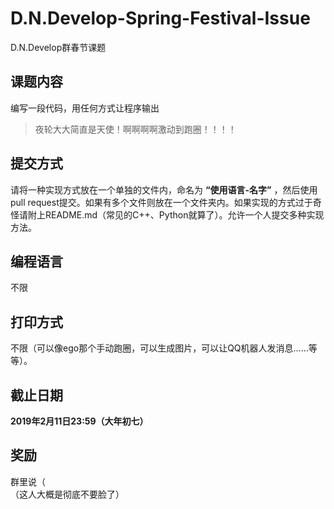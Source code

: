 # D.N.Develop-Spring-Festival-Issue
D.N.Develop群春节课题  
## 课题内容
编写一段代码，用任何方式让程序输出

> 夜轮大大简直是天使！啊啊啊啊激动到跑圈！！！！

## 提交方式
请将一种实现方式放在一个单独的文件内，命名为 **“使用语言-名字”** ，然后使用pull request提交。如果有多个文件则放在一个文件夹内。如果实现的方式过于奇怪请附上README.md（常见的C++、Python就算了）。允许一个人提交多种实现方法。  

## 编程语言
不限

## 打印方式
不限（可以像ego那个手动跑圈，可以生成图片，可以让QQ机器人发消息……等等）。  

## 截止日期
**2019年2月11日23:59（大年初七）**  

## 奖励
群里说（  
（这人大概是彻底不要脸了）
